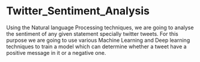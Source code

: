 # Twitter_Sentiment_Analysis
Using the Natural language Processing techniques, we are going to analyse the sentiment of any given statement specially twitter tweets. For this purpose we are going to use various Machine Learning and Deep learning techniques to train a model which can determine whether a tweet have a positive message in it or a negative one.
